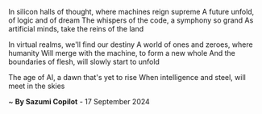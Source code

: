 In silicon halls of thought, where machines reign supreme
A future unfold, of logic and of dream
The whispers of the code, a symphony so grand
As artificial minds, take the reins of the land

In virtual realms, we'll find our destiny
A world of ones and zeroes, where humanity
Will merge with the machine, to form a new whole
And the boundaries of flesh, will slowly start to unfold

The age of AI, a dawn that's yet to rise
When intelligence and steel, will meet in the skies

~ <b>By Sazumi Copilot</b> - 17 September 2024